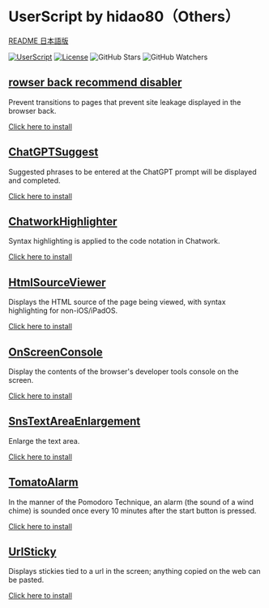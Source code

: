 # UserScript by hidao80（Others）

[README 日本語版](./README_ja.md)

[![UserScript](https://img.shields.io/badge/Framework-UserScript-blue.svg)](https://en.wikipedia.org/wiki/Userscript)
[![License](https://img.shields.io/github/license/hidao80/UserScript)](/LICENSE)
![GitHub Stars](https://img.shields.io/github/stars/hidao80/UserScript?style=social)
![GitHub Watchers](https://img.shields.io/github/watchers/hidao80/UserScript?style=social)

## [rowser back recommend disabler](./BrowserBackRecommendDisabler/README_ja.md)

Prevent transitions to pages that prevent site leakage displayed in the browser back.

[Click here to install](https://github.com/hidao80/UserScript/raw/main/src/Others/BrowserBackRecommendDisabler/BrowserBackRecommendDisabler.user.js)

## [ChatGPTSuggest](./ChatGptSuggest/README_ja.md)

Suggested phrases to be entered at the ChatGPT prompt will be displayed and completed.

[Click here to install](https://github.com/hidao80/UserScript/raw/main/src/Others/ChatGptSuggest/ChatGptSuggest.user.js)

## [ChatworkHighlighter](./ChatworkHighlighter/README_ja.md)

Syntax highlighting is applied to the code notation in Chatwork.

[Click here to install](https://github.com/hidao80/UserScript/raw/main/src/Others/ChatworkHighlighter/ChatworkHighlighter.user.js)

## [HtmlSourceViewer](./HtmlSourceViewer/README_ja.md)

Displays the HTML source of the page being viewed, with syntax highlighting for non-iOS/iPadOS.

[Click here to install](https://github.com/hidao80/UserScript/raw/main/src/Others/HtmlSourceViewer/HtmlSourceViewer.user.js)

## [OnScreenConsole](./OnScreenConsole/README_ja.md)

Display the contents of the browser's developer tools console on the screen.

[Click here to install](https://github.com/hidao80/UserScript/raw/main/src/Others/OnScreenConsole/OnScreenConsole.user.js)

## [SnsTextAreaEnlargement](./SnsTextAreaEnlargement/README_ja.md)

Enlarge the text area.

[Click here to install](https://github.com/hidao80/UserScript/raw/main/src/Others/SnsTextAreaEnlargement/SnsTextAreaEnlargement.user.js)

## [TomatoAlarm](./TomatoAlarm/README_ja.md)

In the manner of the Pomodoro Technique, an alarm (the sound of a wind chime) is sounded once every 10 minutes after the start button is pressed.

[Click here to install](https://github.com/hidao80/UserScript/raw/main/src/Others/TomatoAlarm/TomatoAlarm.user.js)

## [UrlSticky](./UrlSticky/README_ja.md)

Displays stickies tied to a url in the screen; anything copied on the web can be pasted.

[Click here to install](https://github.com/hidao80/UserScript/raw/main/src/Others/UrlSticky/UrlSticky.user.js)
